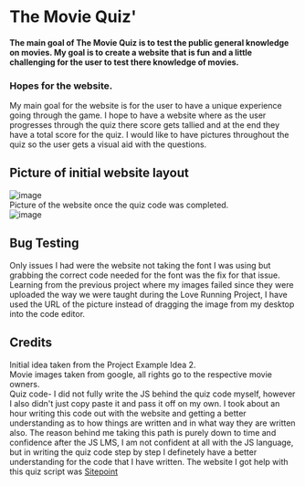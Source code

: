 # The Movie Quiz'

#### The main goal of The Movie Quiz is to test the public general knowledge on movies. My goal is to create a website that is fun and a little challenging for the user to test there knowledge of movies.

### Hopes for the website.
My main goal for the website is for the user to have a unique experience going through the game. I hope to have a website where as the user progresses through the quiz there score gets tallied and at the end they have a total score for the quiz. I would like to have pictures throughout the quiz so the user gets a visual aid with the questions.

## Picture of initial website layout
![image](https://user-images.githubusercontent.com/87777851/137168615-6ee3d767-eb72-4ca9-9585-26204c04266b.png)
<br>
Picture of the website once the quiz code was completed. <br>
![image](https://user-images.githubusercontent.com/87777851/137411320-00cc7f4c-ba40-45d5-8c6b-c86514a73a70.png)


## Bug Testing
Only issues I had were the website not taking the font I was using but grabbing the correct code needed for the font was the fix for that issue. Learning from the previous project where my images failed since they were uploaded the way we were taught during the Love Running Project, I have used the URL of the picture instead of dragging the image from my desktop into the code editor.



## Credits
Initial idea taken from the Project Example Idea 2. <br>
Movie images taken from google, all rights go to the respective movie owners.<br>
Quiz code- I did not fully write the JS behind the quiz code myself, however I also didn't just copy paste it and pass it off on my own. I took about an hour writing this code out with the website and getting a better understanding as to how things are written and in what way they are written also. The reason behind me taking this path is purely down to time and confidence after the JS LMS, I am not confident at all with the JS language, but in writing the quiz code step by step I definetely have a better understanding for the code that I have written. The website I got help with this quiz script was [Sitepoint](https://www.sitepoint.com/simple-javascript-quiz/) 
